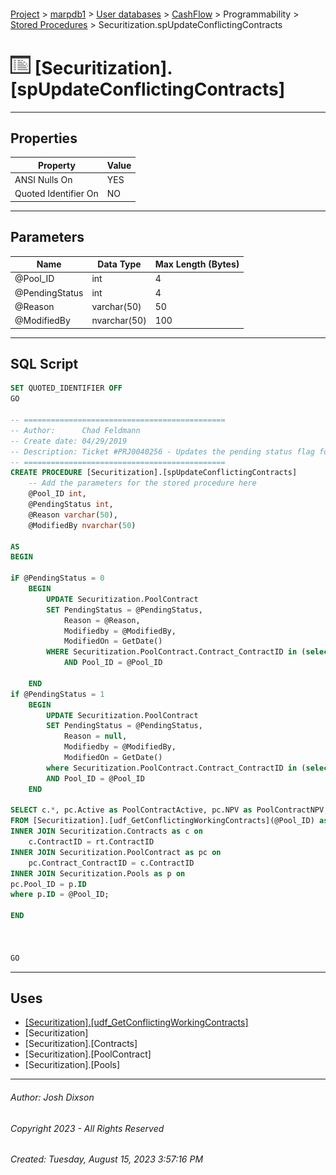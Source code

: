 #### 

[Project](../../../../../index.md) > [marpdb1](../../../../index.md) > [User databases](../../../index.md) > [CashFlow](../../index.md) > Programmability > [Stored Procedures](Stored_Procedures.md) > Securitization.spUpdateConflictingContracts

# ![Stored Procedures](../../../../../Images/StoredProcedure32.png) [Securitization].[spUpdateConflictingContracts]

---

## <a name="#properties"></a>Properties

| Property | Value |
|---|---|
| ANSI Nulls On | YES |
| Quoted Identifier On | NO |


---

## <a name="#parameters"></a>Parameters

| Name | Data Type | Max Length (Bytes) |
|---|---|---|
| @Pool_ID | int | 4 |
| @PendingStatus | int | 4 |
| @Reason | varchar(50) | 50 |
| @ModifiedBy | nvarchar(50) | 100 |


---

## <a name="#sqlscript"></a>SQL Script

```sql
SET QUOTED_IDENTIFIER OFF
GO

-- =============================================
-- Author:		Chad Feldmann
-- Create date: 04/29/2019
-- Description:	Ticket #PRJ0040256 - Updates the pending status flag for conflicting contracts
-- =============================================
CREATE PROCEDURE [Securitization].[spUpdateConflictingContracts]
	-- Add the parameters for the stored procedure here
	@Pool_ID int,
	@PendingStatus int,
	@Reason varchar(50),
	@ModifiedBy nvarchar(50)

AS
BEGIN

iF @PendingStatus = 0
	BEGIN
		UPDATE Securitization.PoolContract
		SET PendingStatus = @PendingStatus, 
			Reason = @Reason,
			Modifiedby = @ModifiedBy,
			ModifiedOn = GetDate()
		WHERE Securitization.PoolContract.Contract_ContractID in (select ContractID from [Securitization].[udf_GetConflictingWorkingContracts](@Pool_ID))
			AND Pool_ID = @Pool_ID
			
	END
if @PendingStatus = 1
	BEGIN
		UPDATE Securitization.PoolContract
		SET PendingStatus = @PendingStatus,
			Reason = null,
			Modifiedby = @ModifiedBy,
			ModifiedOn = GetDate()
		where Securitization.PoolContract.Contract_ContractID in (select ContractID from [Securitization].[udf_GetConflictingWorkingContracts](@Pool_ID))
		AND Pool_ID = @Pool_ID
	END

SELECT c.*, pc.Active as PoolContractActive, pc.NPV as PoolContractNPV, pc.ID as PoolContractID, Coalesce(pc.PendingStatus,pc.Active) as PoolContractPendingStatus 
FROM [Securitization].[udf_GetConflictingWorkingContracts](@Pool_ID) as rt 
INNER JOIN Securitization.Contracts as c on
	c.ContractID = rt.ContractID 
INNER JOIN Securitization.PoolContract as pc on
	pc.Contract_ContractID = c.ContractID 
INNER JOIN Securitization.Pools as p on
pc.Pool_ID = p.ID 
where p.ID = @Pool_ID;

END



GO

```


---

## <a name="#uses"></a>Uses

* [[Securitization].[udf_GetConflictingWorkingContracts]](../Functions/Table-valued_Functions/Securitization_udf_GetConflictingWorkingContracts.md)
* [Securitization]
* [Securitization].[Contracts]
* [Securitization].[PoolContract]
* [Securitization].[Pools]


---

###### Author:  Josh Dixson

###### Copyright 2023 - All Rights Reserved

###### Created: Tuesday, August 15, 2023 3:57:16 PM

